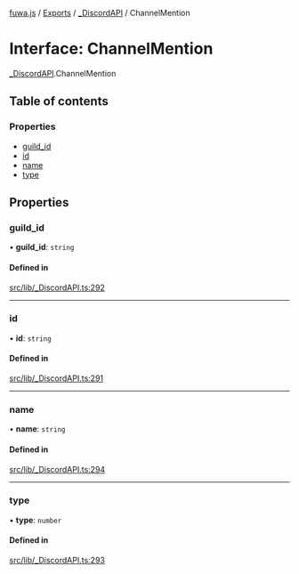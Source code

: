 [fuwa.js](../README.md) / [Exports](../modules.md) / [_DiscordAPI](../modules/_DiscordAPI.md) / ChannelMention

# Interface: ChannelMention

[_DiscordAPI](../modules/_DiscordAPI.md).ChannelMention

## Table of contents

### Properties

- [guild_id](_DiscordAPI.ChannelMention.md#guild_id)
- [id](_DiscordAPI.ChannelMention.md#id)
- [name](_DiscordAPI.ChannelMention.md#name)
- [type](_DiscordAPI.ChannelMention.md#type)

## Properties

### guild\_id

• **guild\_id**: `string`

#### Defined in

[src/lib/_DiscordAPI.ts:292](https://github.com/Fuwajs/Fuwa.js/blob/5bd8aa0/src/lib/_DiscordAPI.ts#L292)

___

### id

• **id**: `string`

#### Defined in

[src/lib/_DiscordAPI.ts:291](https://github.com/Fuwajs/Fuwa.js/blob/5bd8aa0/src/lib/_DiscordAPI.ts#L291)

___

### name

• **name**: `string`

#### Defined in

[src/lib/_DiscordAPI.ts:294](https://github.com/Fuwajs/Fuwa.js/blob/5bd8aa0/src/lib/_DiscordAPI.ts#L294)

___

### type

• **type**: `number`

#### Defined in

[src/lib/_DiscordAPI.ts:293](https://github.com/Fuwajs/Fuwa.js/blob/5bd8aa0/src/lib/_DiscordAPI.ts#L293)
